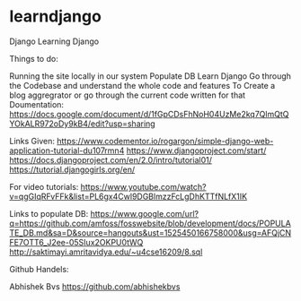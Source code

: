 # learndjango
Django
Learning Django

Things to do:

Running the site locally in our system
Populate DB
Learn Django
Go through the Codebase and understand the whole code and features
To Create a blog aggregrator or go through the current code written for that
Doumentation: https://docs.google.com/document/d/1fGpCDsFhNoH04UzMe2kq7QlmQtQYOkALR972oDy9kB4/edit?usp=sharing

Links Given: https://www.codementor.io/rogargon/simple-django-web-application-tutorial-du107rmn4 https://www.djangoproject.com/start/ https://docs.djangoproject.com/en/2.0/intro/tutorial01/ https://tutorial.djangogirls.org/en/

For video tutorials: https://www.youtube.com/watch?v=qgGIqRFvFFk&list=PL6gx4Cwl9DGBlmzzFcLgDhKTTfNLfX1IK

Links to populate DB: https://www.google.com/url?q=https://github.com/amfoss/fosswebsite/blob/development/docs/POPULATE_DB.md&sa=D&source=hangouts&ust=1525450166758000&usg=AFQjCNFE7OTT6_J2ee-05SIux2OKPU0tWQ http://saktimayi.amritavidya.edu/~u4cse16209/8.sql

Github Handels:

Abhishek Bvs https://github.com/abhishekbvs
